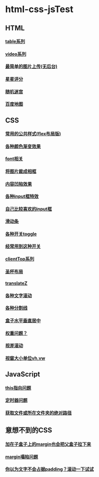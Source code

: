 # html-css-jsTest

## HTML
 #### [table系列](html/table系列)
 #### [video系列](html/video系列)
 #### [最简单的图片上传(无后台)](./html/newImage.html)
 #### [星星评分](./html/star.html)
 #### [随机迷宫](./html/maze.html)
 #### [百度地图](./html/baiduMap.html)
 
 
 
 ##  CSS
  #### [常用的公共样式(flex布局版)](./css/common.css)
  #### [各种颜色渐变效果](css/渐变效果)
  #### [font相关](./css/font)
  #### [将图片裁成相框](./css/相框.html)
  #### [内容凹陷效果](./css/边框凹陷.html)
  #### [各种input框特效](./css/input.html)
  #### [自己比较喜欢的input框](./css/input1.html)
  #### [滑动条](./css/slider.html)
  #### [各种开关toggle](./css/toggle.html)
  #### [经常用到这种开关](./css/toggle-one.html)
  #### [clientTop系列](./css/clientTopAndOther/clientTopAndOther.md)
  #### [圣杯布局](./css/圣杯布局)
  #### [translateZ](./css/translateZ.html)
  #### [各种文字滚动](css/文字滚动)
  #### [各种分割线](./css/分割线.html)
  #### [盒子水平垂直居中](./css/盒子水平垂直居中)
  #### [权重问题？](./css/字有多大.html)
  #### [视差滚动](./css/视差滚动.html)
  #### [视窗大小单位vh,vw](./css/视窗宽高.html)
  
  
 
 ## JavaScript
  #### [this指向问题](./js/this指向问题.js)
  #### [定时器问题](./js/setInterval.html)
  #### [获取文件或所在文件夹的绝对路径](./js/dirname.js)


 ## 意想不到的CSS
  #### [加在子盒子上的margin也会把父盒子拉下来](./意想不到的CSS/margin塌陷2.html)
  #### [margin塌陷问题](./意想不到的CSS/margin塌陷1.html)
  #### [你以为文字不会占据padding？滚动一下试试](./意想不到的CSS/scrollTop.html)









